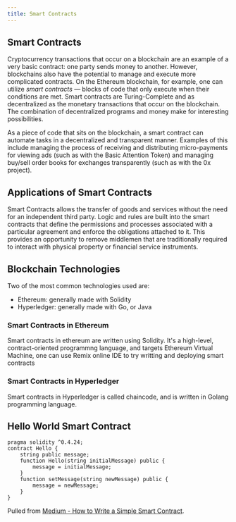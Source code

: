 ```yaml
---
title: Smart Contracts
---
```

## Smart Contracts
Cryptocurrency transactions that occur on a blockchain are an example of a very basic contract: one party sends money to another. However, blockchains also have the potential to manage and execute more complicated contracts. On the Ethereum blockchain, for example, one can utilize _smart contracts_ — blocks of code that only execute when their conditions are met. Smart contracts are Turing-Complete and as decentralized as the monetary transactions that occur on the blockchain. The combination of decentralized programs and money make for interesting possibilities.

As a piece of code that sits on the blockchain, a smart contract can automate tasks in a decentralized and transparent manner. Examples of this include managing the process of receiving and distributing micro-payments for viewing ads (such as with the Basic Attention Token) and managing buy/sell order books for exchanges transparently (such as with the 0x project).

## Applications of Smart Contracts
Smart Contracts allows the transfer of goods and services without the need for an independent third party. Logic and rules are built into the smart contracts that define the permissions and processes associated with a particular agreement and enforce the obligations attached to it. This provides an opportunity to remove middlemen that are traditionally required to interact with physical property or financial service instruments.

## Blockchain Technologies
Two of the most common technologies used are:
- Ethereum: generally made with Solidity
- Hyperledger: generally made with Go, or Java

### Smart Contracts in Ethereum
Smart contracts in ethereum are written using Solidity. It's a high-level, contract-oriented programmng language, and targets Ethereum Virtual Machine, one can use Remix online IDE to try writting and deploying smart contracts

### Smart Contracts in Hyperledger
Smart contracts in Hyperledger is called chaincode, and is written in Golang programming language.

## Hello World Smart Contract
```solidity
pragma solidity ^0.4.24;
contract Hello {
    string public message;
    function Hello(string initialMessage) public {
        message = initialMessage;
    }
    function setMessage(string newMessage) public {
        message = newMessage;
    }
}
```

Pulled from [Medium - How to Write a Simple Smart Contract](https://medium.com/coinmonks/how-to-write-a-simple-smart-contract-25f6d3c1d6db).
